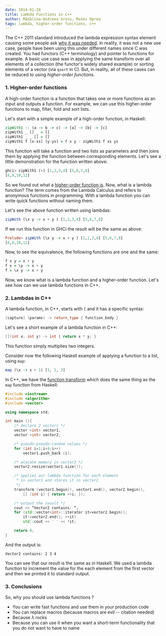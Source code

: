 ```yaml
---
date: 2014-01-28
title: Lambda Functions in C++
author: Mădălina-Andreea Grosu, Matei Oprea
tags: lambda, higher-order functions, c++
---
```


The C++ 2011 standard introduced the lambda expression syntax element causing
some people ask [why it was needed][1]. In reality, it was not a new use case,
people have been using this under different names since C was created. You had
functors (C++ terminology) and pointer to functions for example. A basic
use case was in applying the same transform over all elements of a collection
(the functor's widely shared example) or sorting elements of a vector (via
`qsort` in C). But, in reality, all of these cases can be reduced to using
_higher-order functions_.

<!--more-->

### 1. Higher-order functions

A high-order function is a function that takes one or more functions as an
input and outputs a function. For example, we can use this higher-order
functions to map, filter, fold and sort lists.

Let's start with a simple example of a high-order function, in Haskell:

``` haskell
zipWith1 :: (a -> b -> c) -> [a] -> [b] -> [c]
zipWith1 _ [] _ = []
zipWith1 _ _ [] = []
zipWith1 f (x:xs) (y:ys) = f x y : zipWith1 f xs ys
```

This function will take a function and two lists as parameters and then joins
them by applying the function between corresponding elements.  Let's see a
little demonstration for the function written above:

``` haskell
ghci> zipWith1 (+) [1,2,3,4] [5,6,7,8]
[6,8,10,12]
```

So we found out what a [higher-order function is][2]. Now, what is a lambda
function? The term comes from the Lambda Calculus and refers to anonymous
functions in programming. With a lambda function you can write quick functions
without naming them.

Let's see the above function written using lambdas:

``` haskell
zipWith (\x y -> x + y ) [1,2,3,4] [5,6,7,8]
```

If we run this function in GHCi the result will be the same as above:

``` haskell
Prelude> zipWith (\x y -> x + y ) [1,2,3,4] [5,6,7,8]
[6,8,10,12]
```

Now, to see the equivalence, the following functions are one and the same:

``` haskell
f x y = x + y
f x = \y -> x + y
f = \x y -> x + y
```

Now, we know what is a lambda function and a higher-order function. Let's see
how can we use lambda functions in C++.

### 2. Lambdas in C++

A lambda function, in C++, starts with `[` and it has a specific syntax:

``` cpp
[capture] (params) -> return_type { function_body }
```

Let's see a short example of a lambda function in C++:

``` cpp
[](int x, int y) -> int { return x * y; }
```

This function simply multiplies two integers.

Consider now the following Haskell example of applying a function to a list,
using `map`:

``` haskell
map (\x -> x + 1) [1, 2, 3]
```

In C++, we have the [function transform][3] which does the same thing as the
`map` function from Haskell:

``` cpp
#include <iostream>
#include <algorithm>
#include <vector>

using namespace std;

int main (){
    /* declare 2 vectors */
    vector <int> vector1;
    vector <int> vector2;

    /* pseudo-pseudo-random values */
    for (int i=1;i<4;i++)
        vector1.push_back (i);

    /* alocate memory in vector2 */
    vector2.resize(vector1.size());

    /* applies our lambda function for each element
     * in vector1 and stores it in vector2
     */
    transform (vector1.begin(), vector1.end(), vector2.begin(),
        [] (int i) { return ++i; });

    /* output the result */
    cout << “Vector2 contains: “;
    for (std::vector<int>::iterator it=vector2.begin();
        it!=vector2.end(); ++it)
        std::cout << ' ' << *it;

    return 0;
}
```

And the output is:

    Vector2 contains: 2 3 4

You can see that our result is the same as in Haskell. We used a lambda
function to increment the value for the each element from the first vector and
then we printed it to standard output.

### 3. Conclusions

So, why you should use lambda functions ?

* You can write fast functions and use them in your production code
* You can replace macros (because macros are evil -- citation needed)
* Because $\lambda$ rocks
* Because you can use it when you want a short-term functionality that you do
  not want to have to name

[1]: http://stackoverflow.com/questions/7627098/what-is-a-lambda-expression-in-c11 "What is a lambda expression in C++?"
[2]: http://learnyouahaskell.com/higher-order-functions "Learn You A Haskell"
[3]: http://www.cplusplus.com/reference/algorithm/transform/ "Function transform"
